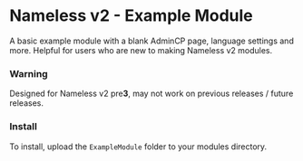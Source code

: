 # Nameless v2 - Example Module
A basic example module with a blank AdminCP page, language settings and more.
Helpful for users who are new to making Nameless v2 modules.

### Warning
Designed for Nameless v2 pre**3**, may not work on previous releases / future releases.

### Install
To install, upload the `ExampleModule` folder to your modules directory.
